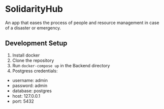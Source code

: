 # SolidarityHub

An app that eases the process of people and resource management in case of a disaster or emergency.

## Development Setup

1. Install docker
2. Clone the repository
3. Run `docker-compose up` in the Backend directory
4. Postgress credentials:

- username: admin
- password: admin
- database: postgres
- host: 127.0.0.1
- port: 5432
